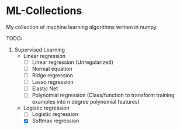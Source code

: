# ML-Collections

My collection of machine learning algorithms written in numpy.


TODO:
1. Supervised Learning
    - Linear regression
        - [ ] Linear regression (Unregularized)
        - [ ] Normal equation
        - [ ] Ridge regression
        - [ ] Lasso regression
        - [ ] Elastic Net
        - [ ] Polynomial regression (Class/function to transform training examples into n degree polynomial features)
    - Logistic regression
        - [ ] Logistic regression
        - [x] Softmax regression    
